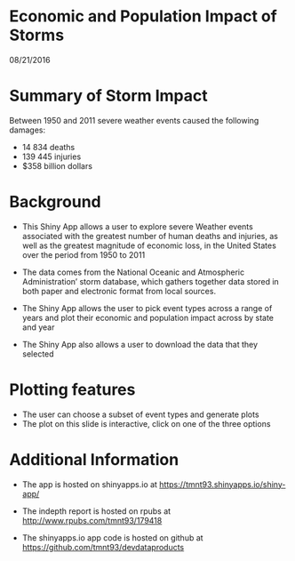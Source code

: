 Economic and Population Impact of Storms
========================================================
08/21/2016


Summary of Storm Impact
========================================================



Between 1950 and 2011 severe weather events caused the following damages:

 - 14 834 deaths
 - 139 445 injuries
 - $358 billion dollars
 

Background
========================================================

- This Shiny App allows a user to explore severe Weather events associated with the     greatest number of human deaths and injuries, as well as the greatest magnitude of economic loss, in the United States over the period from 1950 to 2011 

- The data comes from the National Oceanic and Atmospheric Administration’ storm database, which gathers together data stored in both paper and electronic format from local sources.
  
- The Shiny App allows the user to pick event types across a range of years and plot their economic and population impact across by state and year
  
- The Shiny App also allows a user to download the data that they selected


Plotting features
========================================================
- The user can choose a subset of event types and generate plots
- The plot on this slide is interactive, click on one of the three options


Additional Information
========================================================

- The app is hosted on shinyapps.io at  https://tmnt93.shinyapps.io/shiny-app/

- The indepth report is hosted on rpubs at http://www.rpubs.com/tmnt93/179418

- The shinyapps.io app code is hosted on github at https://github.com/tmnt93/devdataproducts
